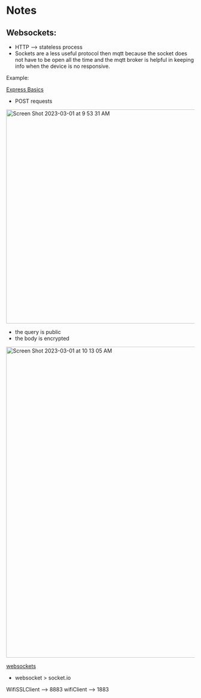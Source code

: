 # Notes

## Websockets:

- HTTP --> stateless process
- Sockets are a less useful protocol then mqtt because the socket does not have to be open all the time and the mqtt broker is helpful in keeping info when the device is no responsive.

Example:

[Express Basics](https://glitch.com/edit/#!/tigoe-express-basics?path=README.md%3A1%3A0)

- POST requests
<img width="570" alt="Screen Shot 2023-03-01 at 9 53 31 AM" src="https://user-images.githubusercontent.com/76453899/222175919-75981d26-899b-4cb6-b232-a0925009ebc5.png">

- the query is public
- the body is encrypted

<img width="828" alt="Screen Shot 2023-03-01 at 10 13 05 AM" src="https://user-images.githubusercontent.com/76453899/222181053-f17b499a-c102-4adf-9dee-419fc169a419.png">


[websockets](https://glitch.com/edit/#!/tigoe-websocket-server?path=server.js%3A1%3A0)

- websocket > socket.io

WifiSSLClient --> 8883
wifiClient --> 1883

